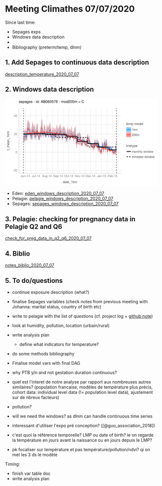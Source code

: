 <!-- ## 22-11-2019 meeting agenda & docs

Here are the different documents for the 22-11-19 meeting.

### 1. Sepages data

#### Imputation below LOD

* Previous doc justifying the fill-in method (no need to review): [imputation_below_lod_2019-11-20](docs/imputation_below_lod_2019-11-20.html)
* Validation of the fill-in method: [fill_in_vs_machine_reading_2019-11-20](docs/fill_in_vs_machine_reading_2019-11-20.html)

#### Correction for protocol variables

* phenols: [protocol_variables_vs_phenols_2019-11-20](docs/protocol_variables_vs_phenols_2019-11-20.html)
* phthalates: [protocol_variables_vs_phthalates_2019-11-20](docs/protocol_variables_vs_phthalates_2019-11-20.html)

### 2. BPA/BPS VS Growth 

* Variable coding document update: [variable_coding_2019-11-20](docs/variable_coding_2019-11-20.html)
* Preliminary results: [multivariate_model_2019-11-20](docs/multivariate_model_2019-11-20.html) 

# BPA/BPS growth - 12/12/19 meeting

Last version of multivariate models: [multivariate_model_2019-12-11](docs/multivariate_model_2019-12-11.html) -->

# Meeting Climathes 07/07/2020

Since last time:

* Sepages exps
* Windows data description
* 
* Bibliography (preterm/temp, dlnm)

## 1. Add Sepages to continuous data description

[description_temperature_2020_07_07](docs/description_temperature_2020_07_07.html)

## 2. Windows data description

![](docs/AB060578_window.png)

* Eden: [eden_windows_description_2020_07_07](docs/eden_windows_description_2020_07_07.html)  
* Pelagie: [pelagie_windows_description_2020_07_07](docs/pelagie_windows_description_2020_07_07.html)  
* Sepages: [sepages_windows_description_2020_07_07](docs/sepages_windows_description_2020_07_07.html)  

## 3. Pelagie: checking for pregnancy data in Pelagie Q2 and Q6

[check_for_preg_data_in_q2_q6_2020_07_07](docs/check_for_preg_data_in_q2_q6_2020_07_07.html)

## 4. Biblio

[notes_biblio_2020_07_07](docs/notes_biblio_2020_07_07.html)

## 5. To do/questions

* continue exposure description (what?)
* finalise Sepages variables (check notes from previous meeting with Johanna: marital status, country of birth etc)
* write to pelagie with the list of questions (cf. project log + [github note](https://github.com/users/matthieugold/projects/16))
* look at humidity, pollution, location (urbain/rural) 
* write analysis plan
  * define what indicators for temperature?
* do some methods bibliography

* Finalise model vars with final DAG
* why PTB y/n and not gestation duration continuous? 
* quel est l'interet de notre analyse par rapport aux nombreuses autres similaires? (population francaise, modèles de température plus précis, cohort data: individual level data (!= population level data), ajustement sur de nbreux facteurs)
* pollution?
* will we need the windows? as dlnm can handle continuous time series
* interessant d'utiliser l'expo pré conception? ([@guo_association_2018])
* c'est quoi la référence temporelle? LMP ou date of birth? ie on regarde la température en jours avant la naissance ou en jours depuis le LMP?
* pk focaliser sur température et pas température/pollution/ndvi? qi on met les 3 ds le modèle

Timing:

* finish var table doc
* write analysis plan


